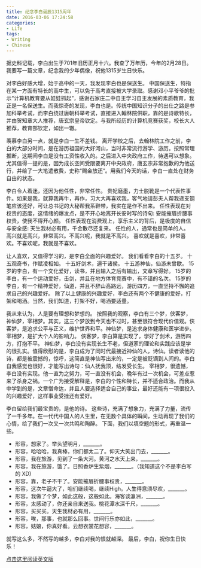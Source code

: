 ```yaml
---
title: 纪念李白诞辰1315周年
date: 2016-03-06 17:24:58
categories:
- Life
tags:
- Writing
- Chinese
---
```


据史料记载，李白出生于701年旧历正月十六。我查了万年历，今年的2月28日。我要写一篇文章，纪念我的少年偶像，祝他1315岁生日快乐。

对李白好感大增，始于高中的一天，我发现李白也是保送生。
中国保送生，特指在某一方面有特长的高中生，可以免于高考直接被大学录取。感谢邓小平爷爷的批示“计算机教育要从娃娃抓起”，感谢石家庄二中自主学习自主发展的素质教育，我正是一名保送生。而我惊奇的发现，李白也是。传统中国知识分子的出仕之路是参加科举考试，而李白绕过唐朝科举考试，直接进入翰林院供职，靠的是诗歌特长，并由贺知章大人推荐，唐玄宗皇帝钦定。与我所经历的计算机竞赛获奖，校长大人推荐，教育部钦定，如出一辙。

羡慕李白另一点，就是李白一生不差钱。
离开学校之后，去翰林院工作之前，李白的大部分时间，是在游历祖国的大好河山，当时非常流行游学、游历。按照常理推断，这期间李白是没有工资性收入的。之后进入中央政府工作，待遇可以想象。尤其值得一提的是，因为成长空间受限要离开中央政府，唐玄宗非常抱歉的为他送行，并给了一大笔遣散费，史称“赐金放还”。用我们今天的话，李白一直处在财务自由的状态。

李白令人着迷，还因为他任性，非常任性。
贵妃磨墨，力士脱靴是一个代表性事件。如果是我，就算我再牛，再作，习大大再喜欢我，客气地请彭夫人帮我递支钢笔应该还好，可让总书记的大秘帮我系鞋带，我实在是作不出来。
任性表现在对权贵的态度，这情绪的爆发点，是不开心地离开长安时写的诗句: 安能摧眉折腰事权贵，使我不得开心颜。
任性表现在消费观上，享乐主义的背后，是极度的自信与安全感: 天生我材必有用，千金散尽还复来。
任性的人，通常也是简单的人。
高兴就是高兴，非常高兴。不高兴呢，我就是不高兴。
喜欢就是喜欢，非常喜欢。不喜欢呢，我就是不喜欢。

让人喜欢，又值得学习的，是李白全面的兴趣爱好。
我们看看李白的十五岁。
十五观奇书，作赋凌相如。
十五好剑术，遍干诸侯。
十五游神仙，仙游未曾歇。
15岁的李白，有一个文化爱好，读书，并且输入之后有输出，文章写得好。
15岁的李白，有一个运动爱好，击剑，并且在地方体育竞赛中，有不错的名次。
15岁的李白，有一个精神爱好，仙道，并且不辞山高路远，游历四方，一直坚持不懈的追求自己的兴趣爱好。
除了以上健康的兴趣爱好，李白还有两个不健康的爱好，打架和喝酒。当然，我们知道，打架不好，喝酒要适量。

我从来认为，人是要有理想和梦想的。
按照我的观察，李白有三个梦，侠客梦，神仙梦，宰相梦。其实，这三个梦放到今天也不过时，甚至很符合现代价值观。侠客梦，是追求公平与正义，维护世界和平。神仙梦，是追求身体健康和医学进步。宰相梦，是扩大个人的影响力。
侠客梦，李白算是实现了，学好了剑术，游历四方，打抱不平。
神仙梦，李白没有实现长生不老，但道家的理论和实践应该是学的很扎实。值得欣慰的是，李白成为了同时代最接近神仙的人，诗仙。读者读他的诗，都是被震撼的，惊呼，这简直是神仙写出来的，一定是被贬谪到人间的。李白自我感觉也很好，才能写出诗句：仙人抚我顶，结发受长生。
宰相梦，很遗憾，李白没有实现。他一直为之努力，可一直没有机会，晚年有过一次机会，可差点惹来了杀身之祸。一个广为接受解释是，李白的个性和特长，并不适合政治。而我从中学到的是，文章憎命达，并且人要选择适合自己的事业，最好还能有一项很投入的兴趣爱好，这样事业受挫还有爱好。

李白留给我们最宝贵的，是他的诗。
这些诗，充满了想象力，充满了力量，流传了一千多年。在一代代中国人的人生里，在无数个具体的瞬间，生动再现了我们的心情，给了我们一次又一次共鸣和陶醉。
下面，我们以填空题的形式，再重温一些。
- 形容，想家了。举头望明月，_______。
- 形容，哈哈哈，我真棒，你们都太二了。仰天大笑出门去，_______。
- 形容，我在旅游，见到了一条大河。黄河之水天上来，_______。
- 形容，我在旅游，饿了。日照香炉生紫烟，_______。（我知道这个不是李白写的 XD)
- 形容，靠，老子不干了。安能摧眉折腰事权贵，_______。
- 形容，这次牛逼大了，咱们继续喝，继续High。人生得意须尽欢，_______。
- 形容，我做了个梦，如此这般，这般如此。海客谈瀛洲，_______。
- 形容，太感动了，你还亲自来送我。桃花潭水深千尺，_______。
- 形容，买买买。天生我材必有用，_______。
- 形容，唉，那事，也就那么回事。世间行乐亦如此，_______。
- 形容，姑娘，你真好看。云想衣裳花想容，_______。

就写这么多，不然写的越多，李白对我的恨就越深。
最后，李白，祝你生日快乐！

[点击这里阅读英文版](2016/03/06/libai-birthday-en/)